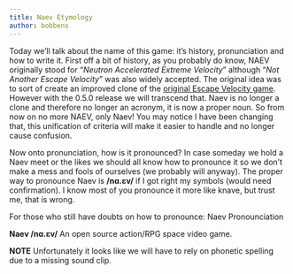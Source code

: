 ```yaml
---
title: Naev Etymology
author: bobbens
---
```


Today we’ll talk about the name of this game: it’s history, pronunciation and how to write it. First off a bit of history, as you probably do know, NAEV originally stood for “*Neutron Accelerated Extreme Velocity*” although “*Not Another Escape Velocity*” was also widely accepted. The original idea was to sort of create an improved clone of the [original Escape Velocity game](https://en.wikipedia.org/wiki/Escape_Velocity_%28video_game%29). However with the 0.5.0 release we will transcend that. Naev is no longer a clone and therefore no longer an acronym, it is now a proper noun. So from now on no more NAEV, only Naev! You may notice I have been changing that, this unification of criteria will make it easier to handle and no longer cause confusion.

Now onto pronunciation, how is it pronounced? In case someday we hold a Naev meet or the likes we should all know how to pronounce it so we don’t make a mess and fools of ourselves (we probably will anyway). The proper way to pronounce Naev is **/nɑ.ɛv/** if I got right my symbols (would need confirmation). I know most of you pronounce it more like knave, but trust me, that is wrong.

For those who still have doubts on how to pronounce: Naev Pronounciation

**Naev /nɑ.ɛv/** An open source action/RPG space video game.

**NOTE** Unfortunately it looks like we will have to rely on phonetic spelling due to a missing sound clip.